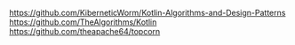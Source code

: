 https://github.com/KiberneticWorm/Kotlin-Algorithms-and-Design-Patterns
https://github.com/TheAlgorithms/Kotlin
https://github.com/theapache64/topcorn

